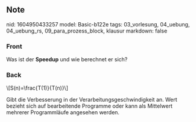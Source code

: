 ## Note
nid: 1604950433257
model: Basic-b122e
tags: 03_vorlesung, 04_uebung, 04_uebung_rs, 09_para_prozess_block, klausur
markdown: false

### Front
<p>Was ist der <b>Speedup</b> und wie berechnet er sich?

### Back
<p>\[S(n)=\frac{T(1)}{T(n)}\]</p><p>Gibt die Verbesserung in der Verarbeitungsgeschwindigkeit an. Wert bezieht sich auf bearbeitende Programme oder kann als Mittelwert mehrerer Programmläufe angesehen werden.</p>
